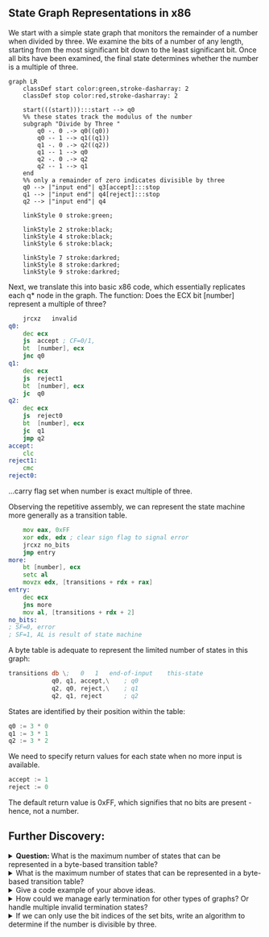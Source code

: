 
## State Graph Representations in x86

We start with a simple state graph that monitors the remainder of a number when divided by three. We examine the bits of a number of any length, starting from the most significant bit down to the least significant bit. Once all bits have been examined, the final state determines whether the number is a multiple of three.
```mermaid
graph LR
	classDef start color:green,stroke-dasharray: 2
	classDef stop color:red,stroke-dasharray: 2

	start(((start))):::start --> q0
	%% these states track the modulus of the number
	subgraph "Divide by Three "
		q0 -. 0 .-> q0((q0))
		q0 -- 1 --> q1((q1))
		q1 -. 0 .-> q2((q2))
		q1 -- 1 --> q0
		q2 -. 0 .-> q2
		q2 -- 1 --> q1
	end
	%% only a remainder of zero indicates divisible by three
	q0 --> |"input end"| q3[accept]:::stop
	q1 --> |"input end"| q4[reject]:::stop
	q2 --> |"input end"| q4

	linkStyle 0 stroke:green;

	linkStyle 2 stroke:black;
	linkStyle 4 stroke:black;
	linkStyle 6 stroke:black;

	linkStyle 7 stroke:darkred;
	linkStyle 8 stroke:darkred;
	linkStyle 9 stroke:darkred;
```
Next, we translate this into basic x86 code, which essentially replicates each q* node in the graph. The function: Does the ECX bit [number] represent a multiple of three?
```asm
	jrcxz	invalid
q0:
	dec	ecx
	js	accept ; CF=0/1,
	bt	[number], ecx
	jnc	q0
q1:
	dec	ecx
	js	reject1
	bt	[number], ecx
	jc	q0
q2:
	dec	ecx
	js	reject0
	bt	[number], ecx
	jc	q1
	jmp	q2
accept:
	clc
reject1:
	cmc
reject0:
```
...carry flag set when number is exact multiple of three.


Observing the repetitive assembly, we can represent the state machine more generally as a transition table.
```asm
	mov eax, 0xFF
	xor edx, edx ; clear sign flag to signal error
	jrcxz no_bits
	jmp entry
more:
	bt [number], ecx
	setc al
	movzx edx, [transitions + rdx + rax]
entry:
	dec ecx
	jns more
	mov al, [transitions + rdx + 2]
no_bits:
; SF=0, error
; SF=1, AL is result of state machine
```
A byte table is adequate to represent the limited number of states in this graph:
```asm
transitions db \;	0	1	end-of-input	this-state
			q0,	q1,	accept,\	; q0
			q2,	q0,	reject,\	; q1
			q2,	q1,	reject		; q2
```
States are identified by their position within the table:
```asm
q0 := 3 * 0
q1 := 3 * 1
q2 := 3 * 2
```
We need to specify return values for each state when no more input is available.
```asm
accept := 1
reject := 0
```
The default return value is 0xFF, which signifies that no bits are present - hence, not a number.


## Further Discovery:

<details>
<summary><b>Question: </b>What is the maximum number of states that can be represented in a byte-based transition table?</summary>
<b>Answer: </b>No upper limit exists as states can be represented by multiple tables.</p>
</details>

<details><summary>What is the maximum number of states that can be represented in a byte-based transition table?</summary><p style="margin-left: 20px; color: #555555;">

No uppper limit exist as states can be represented by multiple tables.

</p></details>
<details><summary>Give a code example of your above ideas.</summary><p style="margin-left: 20px; color: #555555;">

```asm
; some code here
```

</p></details>
<details><summary>How could we manage early termination for other types of graphs? Or handle multiple invalid termination states?</summary><p style="margin-left: 20px; color: #555555;">

Both of these can be accomplished with additional data within each state, and another termination branch within the inner loop.

</p></details>
<details><summary>If we can only use the bit indices of the set bits, write an algorithm to determine if the number is divisible by three.</summary><p style="margin-left: 20px; color: #555555;">

```asm
	xor eax, eax
	; only test bit zero of number's bit indices
@@:	bt dword [rsi + rcx*8 - 8], 0
	; all `2^n MOD 3` values result in {1,2} based on parity of index
	adc eax, 1
	loop @B
	mov ecx, 3
	xor edx, edx
	div ecx
	; return zero flag if exact multiple of three
	test edx, edx
```

</p></details>
